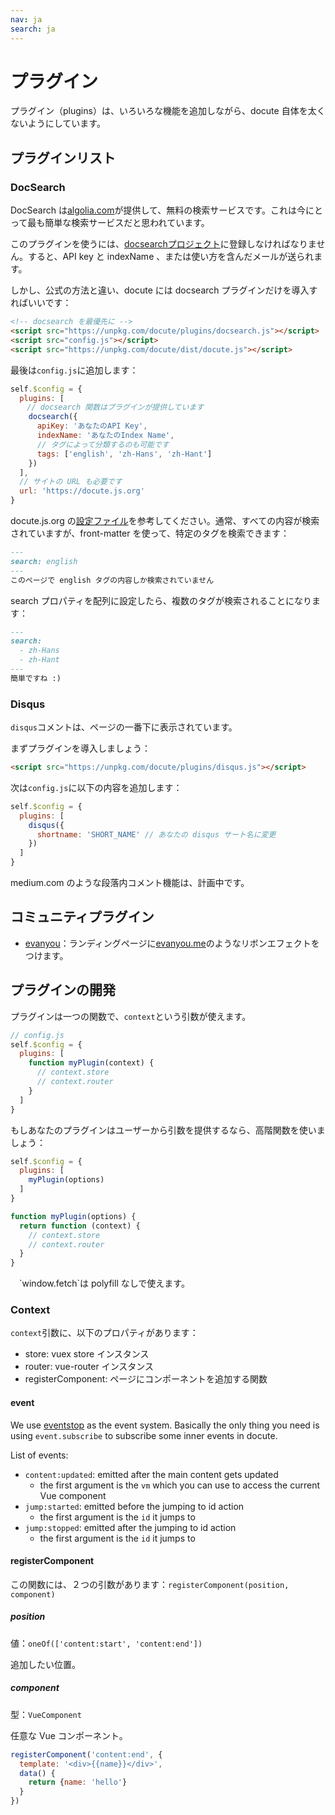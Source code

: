 ```yaml
---
nav: ja
search: ja
---
```


# プラグイン

プラグイン（plugins）は、いろいろな機能を追加しながら、docute 自体を太くないようにしています。

## プラグインリスト

### DocSearch

DocSearch は[algolia.com](http://algolia.com)が提供して、無料の検索サービスです。これは今にとって最も簡単な検索サービスだと思われています。

このプラグインを使うには、[docsearchプロジェクト](https://community.algolia.com/docsearch/)に登録しなければなりません。すると、API key と indexName 、または使い方を含んだメールが送られます。

しかし、公式の方法と違い、docute には docsearch プラグインだけを導入すればいいです：

```html
<!-- docsearch を最優先に -->
<script src="https://unpkg.com/docute/plugins/docsearch.js"></script>
<script src="config.js"></script>
<script src="https://unpkg.com/docute/dist/docute.js"></script>
```

最後は`config.js`に追加します：

```js
self.$config = {
  plugins: [
  　// docsearch 関数はプラグインが提供しています
    docsearch({
      apiKey: 'あなたのAPI Key',
      indexName: 'あなたのIndex Name',
      // タグによって分類するのも可能です
      tags: ['english', 'zh-Hans', 'zh-Hant']
    })
  ],
  // サイトの URL も必要です
  url: 'https://docute.js.org'
}
```

docute.js.org の[設定ファイル](https://github.com/algolia/docsearch-configs/blob/master/configs/docute.json)を参考してください。通常、すべての内容が検索されていますが、front-matter を使って、特定のタグを検索できます：

```markdown
---
search: english
---
このページで english タグの内容しか検索されていません
```

search プロパティを配列に設定したら、複数のタグが検索されることになります：

```markdown
---
search: 
  - zh-Hans
  - zh-Hant
---
簡単ですね :)
```

### Disqus

`disqus`コメントは、ページの一番下に表示されています。

まずプラグインを導入しましょう：

```html
<script src="https://unpkg.com/docute/plugins/disqus.js"></script>
```

次は`config.js`に以下の内容を追加します：

```js
self.$config = {
  plugins: [
    disqus({
      shortname: 'SHORT_NAME' // あなたの disqus サート名に変更
    })
  ]
}
```

medium.com のような段落内コメント機能は、計画中です。

## コミュニティプラグイン

- [evanyou](https://github.com/egoist/docute-evanyou)：ランディングページに[evanyou.me](http://evanyou.me)のようなリボンエフェクトをつけます。

## プラグインの開発

プラグインは一つの関数で、`context`という引数が使えます。

```js
// config.js
self.$config = {
  plugins: [
    function myPlugin(context) {
      // context.store
      // context.router
    }
  ]
}
```

もしあなたのプラグインはユーザーから引数を提供するなら、高階関数を使いましょう：

```js
self.$config = {
  plugins: [
    myPlugin(options)
  ]
}

function myPlugin(options) {
  return function (context) {
    // context.store
    // context.router
  }
}
```

<p class="tip">
　`window.fetch`は polyfill なしで使えます。
</p>

### Context

`context`引数に、以下のプロパティがあります：

- store: vuex store インスタンス
- router: vue-router インスタンス
- registerComponent: ページにコンポーネントを追加する関数

#### event

We use [eventstop](https://github.com/egoist/eventstop) as the event system. Basically the only thing you need is using `event.subscribe` to subscribe some inner events in docute.

List of events:

- `content:updated`: emitted after the main content gets updated
  - the first argument is the `vm` which you can use to access the current Vue component
- `jump:started`: emitted before the jumping to id action
  - the first argument is the `id` it jumps to
- `jump:stopped`: emitted after the jumping to id action
  - the first argument is the `id` it jumps to

#### registerComponent

この関数には、２つの引数があります：`registerComponent(position, component)`

##### position

値：`oneOf(['content:start', 'content:end'])`

追加したい位置。

##### component

型：`VueComponent`

任意な Vue コンポーネント。

```js
registerComponent('content:end', {
  template: '<div>{{name}}</div>',
  data() {
    return {name: 'hello'}
  }
})
```

